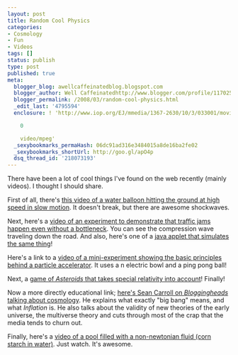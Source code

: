 ```yaml
---
layout: post
title: Random Cool Physics
categories:
- Cosmology
- Fun
- Videos
tags: []
status: publish
type: post
published: true
meta:
  blogger_blog: awellcaffeinatedblog.blogspot.com
  blogger_author: Well Caffeinatedhttp://www.blogger.com/profile/11702561087478866823noreply@blogger.com
  blogger_permalink: /2008/03/random-cool-physics.html
  _edit_last: '4795594'
  enclosure: ! 'http://www.iop.org/EJ/mmedia/1367-2630/10/3/033001/movie1.mpg?request-id=f670db74-ba89-4f21-a9ef-42859449d617

    0

    video/mpeg'
  _sexybookmarks_permaHash: 06dc91ad316e3484015a8de16ba2fe02
  _sexybookmarks_shortUrl: http://goo.gl/apO4p
  dsq_thread_id: '218073193'
---
```

There have been a lot of cool things I've found on the web recently (mainly videos). I thought I should share.

First of all, there's <a href="http://talklikeaphysicist.com/2008/a-water-balloon-not-exploding-in-high-speed/">this video of a water balloon hitting the ground at high speed in slow motion</a>. It doesn't break, but there are awesome shockwaves.

Next, here's a <a href="http://www.iop.org/EJ/mmedia/1367-2630/10/3/033001/movie1.mpg?request-id=f670db74-ba89-4f21-a9ef-42859449d617">video of an experiment to demonstrate that traffic jams happen even without a bottleneck</a>. You can see the compression wave traveling down the road. And also, here's one of a <a href="http://www.traffic-simulation.de/index.html">java applet that simulates the same thing</a>!

Here's a link to a <a href="http://www.youtube.com/watch?v=EKxzXAQJvB8">video of a mini-experiment showing the basic principles behind a particle accelerator</a>. It uses a n electric bowl and a ping pong ball!

Next, a <a href="http://www.referencegames.com/">game of <span style="font-style:italic;">Asteroids</span> that takes special relativity into account</a>! Finally!

Now a more directly educational link; <a href="http://bloggingheads.tv/diavlogs/9433#">here's Sean Carroll on <span style="font-style:italic;">Bloggingheads</span> talking about cosmology</a>. He explains what exactly "big bang" means, and what <span style="font-style:italic;">Inflation</span> is. He also talks about the validity of new theories of the early universe, the multiverse theory and cuts through most of the crap that the media tends to churn out.

Finally, here's a <a href="http://www.youtube.com/watch?v=f2XQ97XHjVw">video of a pool filled with a non-newtonian fluid (corn starch in water)</a>. Just watch. It's awesome.
